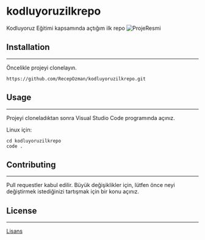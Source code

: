# kodluyoruzilkrepo
Kodluyoruz Eğitimi kapsamında açtığım ilk repo
![ProjeResmi](https://im.ge/i/r4MbZT)

## Installation
----
Öncelikle projeyi clonelayın.
```
https://github.com/RecepOzman/kodluyoruzilkrepo.git
```

## Usage 
-------
Projeyi cloneladıktan sonra Visual Studio Code programında açınız.

Linux için:
```
cd kodluyoruzilkrepo
code .
```

## Contributing
----
Pull requestler kabul edilir. Büyük değişiklikler için, lütfen önce neyi değiştirmek istediğinizi tartışmak için bir konu açınız.

## License
----

[Lisans](https://choosealicense.com/licenses/mit/)
